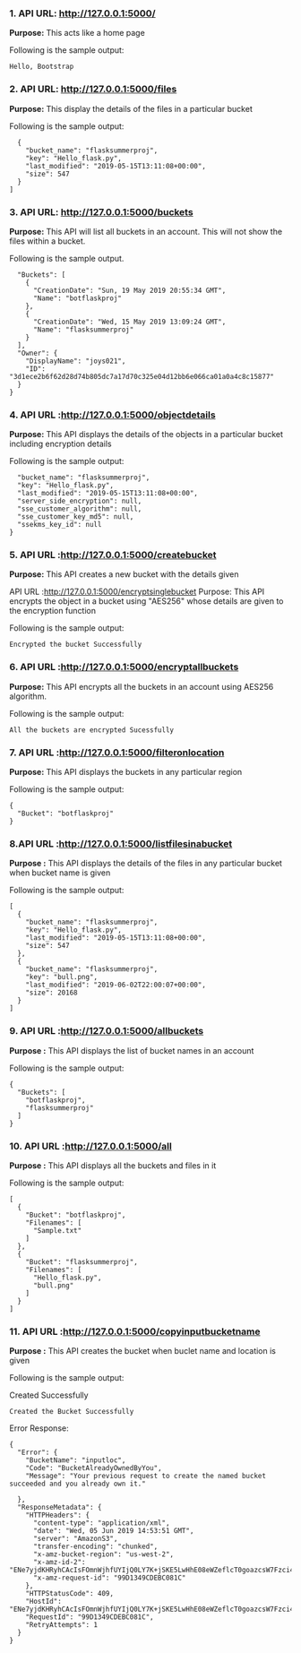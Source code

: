 ### 1. API URL: http://127.0.0.1:5000/

**Purpose:** This acts like a home page

Following is the sample output:
```
Hello, Bootstrap
```

### 2. API URL: http://127.0.0.1:5000/files 
**Purpose:** This display the details of the files in a particular bucket

Following is the sample output:
```[
  {
    "bucket_name": "flasksummerproj", 
    "key": "Hello_flask.py", 
    "last_modified": "2019-05-15T13:11:08+00:00", 
    "size": 547
  }
]
```

### 3. API URL: http://127.0.0.1:5000/buckets
**Purpose:** This API will list all buckets in an account. This will not show the files within a bucket. 

Following is the sample output.

```{
  "Buckets": [
    {
      "CreationDate": "Sun, 19 May 2019 20:55:34 GMT", 
      "Name": "botflaskproj"
    }, 
    {
      "CreationDate": "Wed, 15 May 2019 13:09:24 GMT", 
      "Name": "flasksummerproj"
    }
  ], 
  "Owner": {
    "DisplayName": "joys021", 
    "ID": "3d1ece2b6f62d28d74b805dc7a17d70c325e04d12bb6e066ca01a0a4c8c15877"
  }
}
```

### 4. API URL :http://127.0.0.1:5000/objectdetails
**Purpose:** This API displays the details of the objects in a particular bucket including encryption details

Following is the sample output:
```{
  "bucket_name": "flasksummerproj", 
  "key": "Hello_flask.py", 
  "last_modified": "2019-05-15T13:11:08+00:00", 
  "server_side_encryption": null, 
  "sse_customer_algorithm": null, 
  "sse_customer_key_md5": null, 
  "ssekms_key_id": null
}
```

### 5. API URL :http://127.0.0.1:5000/createbucket
**Purpose:** This API creates a new bucket with the details given


API URL :http://127.0.0.1:5000/encryptsinglebucket
Purpose: This API encrypts the object in a bucket using "AES256" whose details are given to the encryption function

Following is the sample output:

```
Encrypted the bucket Successfully
```

### 6. API URL :http://127.0.0.1:5000/encryptallbuckets
**Purpose:** This API encrypts all the buckets in an account using AES256 algorithm.

Following is the sample output:
```
All the buckets are encrypted Sucessfully
```


### 7. API URL :http://127.0.0.1:5000/filteronlocation
**Purpose:** This API displays the buckets in any particular region

Following is the sample output:
```
{
  "Bucket": "botflaskproj"
}
```
### 8.API URL :http://127.0.0.1:5000/listfilesinabucket
**Purpose :** This API displays the details of the files in any particular bucket when bucket name is given

Following is the sample output:
```
[
  {
    "bucket_name": "flasksummerproj", 
    "key": "Hello_flask.py", 
    "last_modified": "2019-05-15T13:11:08+00:00", 
    "size": 547
  }, 
  {
    "bucket_name": "flasksummerproj", 
    "key": "bull.png", 
    "last_modified": "2019-06-02T22:00:07+00:00", 
    "size": 20168
  }
]
```


### 9. API URL :http://127.0.0.1:5000/allbuckets
**Purpose :** This API displays the list of bucket names in an account

Following is the sample output:
```
{
  "Buckets": [
    "botflaskproj", 
    "flasksummerproj"
  ]
}
```

### 10. API URL :http://127.0.0.1:5000/all
**Purpose :** This API displays all the buckets and files in it

Following is the sample output:
```
[
  {
    "Bucket": "botflaskproj", 
    "Filenames": [
      "Sample.txt"
    ]
  }, 
  {
    "Bucket": "flasksummerproj", 
    "Filenames": [
      "Hello_flask.py", 
      "bull.png"
    ]
  }
]
```

### 11. API URL :http://127.0.0.1:5000/copyinputbucketname
**Purpose :** This API creates the bucket when buclet name and location is given

Following is the sample output:

Created Successfully
```
Created the Bucket Successfully
```
Error Response:
```
{
  "Error": {
    "BucketName": "inputloc", 
    "Code": "BucketAlreadyOwnedByYou", 
    "Message": "Your previous request to create the named bucket succeeded and you already own it."
    
  }, 
  "ResponseMetadata": {
    "HTTPHeaders": {
      "content-type": "application/xml", 
      "date": "Wed, 05 Jun 2019 14:53:51 GMT", 
      "server": "AmazonS3", 
      "transfer-encoding": "chunked", 
      "x-amz-bucket-region": "us-west-2", 
      "x-amz-id-2": "ENe7yjdKHRyhCAcIsFOmnWjhfUYIjQ0LY7K+jSKE5LwHhE08eWZeflcT0goazcsW7Fzci4BJVCs=", 
      "x-amz-request-id": "99D1349CDEBC081C"
    }, 
    "HTTPStatusCode": 409, 
    "HostId": "ENe7yjdKHRyhCAcIsFOmnWjhfUYIjQ0LY7K+jSKE5LwHhE08eWZeflcT0goazcsW7Fzci4BJVCs=", 
    "RequestId": "99D1349CDEBC081C", 
    "RetryAttempts": 1
  }
}
```
